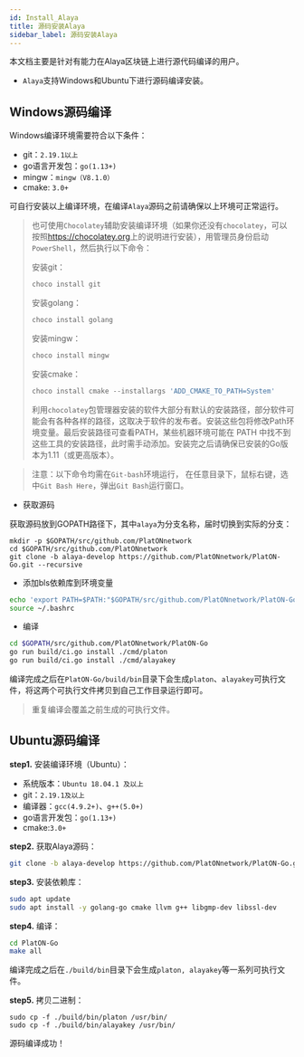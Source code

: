 ```yaml
---
id: Install_Alaya
title: 源码安装Alaya
sidebar_label: 源码安装Alaya
---
```


本文档主要是针对有能力在Alaya区块链上进行源代码编译的用户。

- `Alaya`支持Windows和Ubuntu下进行源码编译安装。

## Windows源码编译

Windows编译环境需要符合以下条件：

- git：`2.19.1以上`
- go语言开发包：`go(1.13+)`
- mingw：`mingw（V8.1.0）`
- cmake: `3.0+`

可自行安装以上编译环境，在编译`Alaya`源码之前请确保以上环境可正常运行。

> 也可使用`Chocolatey`辅助安装编译环境（如果你还没有`chocolatey`，可以按照<https://chocolatey.org>上的说明进行安装），用管理员身份启动`PowerShell`，然后执行以下命令：
>
> 安装git：
>
> ```powershell
> choco install git
> ```
>
> 安装golang：
>
> ```powershell
> choco install golang
> ```
>
> 安装mingw：
>
> ```powershell
> choco install mingw
> ```
>
> 安装cmake：
>
> ```powershell
> choco install cmake --installargs 'ADD_CMAKE_TO_PATH=System'
> ```
>
> 利用`chocolatey`包管理器安装的软件大部分有默认的安装路径，部分软件可能会有各种各样的路径，这取决于软件的发布者。安装这些包将修改Path环境变量。最后安装路径可查看PATH，某些机器环境可能在 PATH 中找不到这些工具的安装路径，此时需手动添加。安装完之后请确保已安装的Go版本为1.11（或更高版本）。
>

> 注意：以下命令均需在`Git-bash`环境运行， 在任意目录下，鼠标右键，选中`Git Bash Here`，弹出`Git Bash`运行窗口。

- 获取源码

获取源码放到GOPATH路径下，其中`alaya`为分支名称，届时切换到实际的分支：

```
mkdir -p $GOPATH/src/github.com/PlatONnetwork
cd $GOPATH/src/github.com/PlatONnetwork
git clone -b alaya-develop https://github.com/PlatONnetwork/PlatON-Go.git --recursive
```

- 添加bls依赖库到环境变量

```bash
echo 'export PATH=$PATH:"$GOPATH/src/github.com/PlatONnetwork/PlatON-Go/crypto/bls/bls_win/lib"' >> ~/.bashrc
source ~/.bashrc
```

- 编译

```bash
cd $GOPATH/src/github.com/PlatONnetwork/PlatON-Go
go run build/ci.go install ./cmd/platon
go run build/ci.go install ./cmd/alayakey
```

编译完成之后在`PlatON-Go/build/bin`目录下会生成`platon`、`alayakey`可执行文件，将这两个可执行文件拷贝到自己工作目录运行即可。

> 重复编译会覆盖之前生成的可执行文件。

## Ubuntu源码编译

**step1.** 安装编译环境（Ubuntu）：

- 系统版本：`Ubuntu 18.04.1 及以上`
- git：`2.19.1及以上`
- 编译器：`gcc(4.9.2+)`、`g++(5.0+)`
- go语言开发包：`go(1.13+)`
- cmake:`3.0+`

**step2.** 获取Alaya源码：

```bash
git clone -b alaya-develop https://github.com/PlatONnetwork/PlatON-Go.git --recursive
```

**step3.** 安装依赖库：

```bash
sudo apt update 
sudo apt install -y golang-go cmake llvm g++ libgmp-dev libssl-dev
```

**step4.** 编译：

```bash
cd PlatON-Go 
make all
```

编译完成之后在`./build/bin`目录下会生成`platon, alayakey`等一系列可执行文件。

**step5.** 拷贝二进制： 

```shell
sudo cp -f ./build/bin/platon /usr/bin/
sudo cp -f ./build/bin/alayakey /usr/bin/
```

源码编译成功！